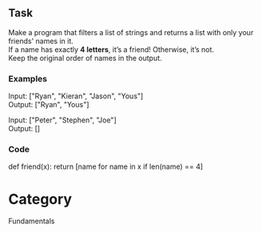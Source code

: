 ## Task
Make a program that filters a list of strings and returns a list with only your friends' names in it.  
If a name has exactly **4 letters**, it’s a friend! Otherwise, it’s not.  
Keep the original order of names in the output.

### Examples
Input: ["Ryan", "Kieran", "Jason", "Yous"]  
Output: ["Ryan", "Yous"]

Input: ["Peter", "Stephen", "Joe"]  
Output: []

### Code
def friend(x):
    return [name for name in x if len(name) == 4]

# Category
Fundamentals
